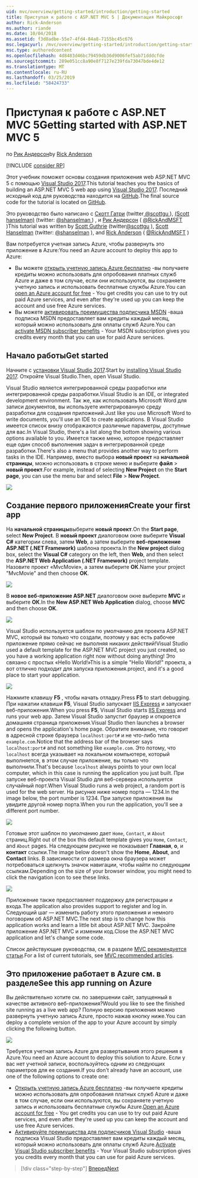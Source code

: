 ```yaml
---
uid: mvc/overview/getting-started/introduction/getting-started
title: Приступая к работе с ASP.NET MVC 5 | Документация Майкрософт
author: Rick-Anderson
ms.author: riande
ms.date: 10/04/2018
ms.assetid: f3d8adbe-55e7-4fd4-84a8-7155bc45c676
msc.legacyurl: /mvc/overview/getting-started/introduction/getting-started
msc.type: authoredcontent
ms.openlocfilehash: 4d8483d46bc79459db36d9006fef5ab71dddcfde
ms.sourcegitcommit: 289e051cc8a90e8f7127e239fda73047bde4de12
ms.translationtype: MT
ms.contentlocale: ru-RU
ms.lasthandoff: 03/25/2019
ms.locfileid: "58424733"
---
```

<a name="getting-started-with-aspnet-mvc-5"></a><span data-ttu-id="f80fd-102">Приступая к работе с ASP.NET MVC 5</span><span class="sxs-lookup"><span data-stu-id="f80fd-102">Getting started with ASP.NET MVC 5</span></span>
====================
<span data-ttu-id="f80fd-103">по [Рик Андерсон]((https://twitter.com/RickAndMSFT))</span><span class="sxs-lookup"><span data-stu-id="f80fd-103">by [Rick Anderson]((https://twitter.com/RickAndMSFT))</span></span>

[!INCLUDE [consider RP](../../../../includes/razor.md)]

<span data-ttu-id="f80fd-104">Этот учебник поможет основы создания приложения web ASP.NET MVC 5 с помощью [Visual Studio 2017](https://visualstudio.microsoft.com/downloads/?utm_medium=microsoft&utm_source=docs.microsoft.com&utm_campaign=button+cta&utm_content=download+vs2017).</span><span class="sxs-lookup"><span data-stu-id="f80fd-104">This tutorial teaches you the basics of building an ASP.NET MVC 5 web app using [Visual Studio 2017](https://visualstudio.microsoft.com/downloads/?utm_medium=microsoft&utm_source=docs.microsoft.com&utm_campaign=button+cta&utm_content=download+vs2017).</span></span> <span data-ttu-id="f80fd-105">Последний исходный код для руководства находится на [GitHub](https://github.com/aspnet/AspNetDocs/tree/master/aspnet/mvc/overview/getting-started/introduction/sample/MvcMovie/MvcMovie).</span><span class="sxs-lookup"><span data-stu-id="f80fd-105">The final source code for the tutorial is located on [GitHub](https://github.com/aspnet/AspNetDocs/tree/master/aspnet/mvc/overview/getting-started/introduction/sample/MvcMovie/MvcMovie).</span></span>

<span data-ttu-id="f80fd-106">Это руководство было написано с [Скотт Гатри](https://weblogs.asp.net/scottgu/) (twitter[ @scottgu ](https://twitter.com/scottgu) ), [(Scott hanselman)](http://www.hanselman.com/blog/) (twitter: [ @shanselman ](https://twitter.com/shanselman) ) , и [Рик Андерсон](https://twitter.com/RickAndMSFT) ( [ @RickAndMSFT ](https://twitter.com/#!/RickAndMSFT) )</span><span class="sxs-lookup"><span data-stu-id="f80fd-106">This tutorial was written by [Scott Guthrie](https://weblogs.asp.net/scottgu/) (twitter[@scottgu](https://twitter.com/scottgu) ), [Scott Hanselman](http://www.hanselman.com/blog/) (twitter: [@shanselman](https://twitter.com/shanselman) ), and [Rick Anderson](https://twitter.com/RickAndMSFT) ( [@RickAndMSFT](https://twitter.com/#!/RickAndMSFT) )</span></span>

<span data-ttu-id="f80fd-107">Вам потребуется учетная запись Azure, чтобы развернуть это приложение в Azure:</span><span class="sxs-lookup"><span data-stu-id="f80fd-107">You need an Azure account to deploy this app to Azure:</span></span>

- <span data-ttu-id="f80fd-108">Вы можете [открыть учетную запись Azure бесплатно](https://azure.microsoft.com/pricing/free-trial/?WT.mc_id=A443DD604) -вы получаете кредиты можно использовать для опробования платных служб Azure и даже в том случае, если они используются, вы сохраняете учетную запись и использовать бесплатные службы Azure.</span><span class="sxs-lookup"><span data-stu-id="f80fd-108">You can [open an Azure account for free](https://azure.microsoft.com/pricing/free-trial/?WT.mc_id=A443DD604) - You get credits you can use to try out paid Azure services, and even after they're used up you can keep the account and use free Azure services.</span></span>
- <span data-ttu-id="f80fd-109">Вы можете [активировать преимущества подписчика MSDN](https://azure.microsoft.com/pricing/member-offers/msdn-benefits-details/?WT.mc_id=A443DD604) -ваша подписка MSDN предоставляет вам кредиты каждый месяц, который можно использовать для оплаты служб Azure.</span><span class="sxs-lookup"><span data-stu-id="f80fd-109">You can [activate MSDN subscriber benefits](https://azure.microsoft.com/pricing/member-offers/msdn-benefits-details/?WT.mc_id=A443DD604) - Your MSDN subscription gives you credits every month that you can use for paid Azure services.</span></span>

## <a name="get-started"></a><span data-ttu-id="f80fd-110">Начало работы</span><span class="sxs-lookup"><span data-stu-id="f80fd-110">Get started</span></span>

<span data-ttu-id="f80fd-111">Начните с [установки Visual Studio 2017](https://visualstudio.microsoft.com/downloads/?utm_medium=microsoft&utm_source=docs.microsoft.com&utm_campaign=button+cta&utm_content=download+vs2017).</span><span class="sxs-lookup"><span data-stu-id="f80fd-111">Start by [installing Visual Studio 2017](https://visualstudio.microsoft.com/downloads/?utm_medium=microsoft&utm_source=docs.microsoft.com&utm_campaign=button+cta&utm_content=download+vs2017).</span></span> <span data-ttu-id="f80fd-112">Откройте Visual Studio.</span><span class="sxs-lookup"><span data-stu-id="f80fd-112">Then, open Visual Studio.</span></span>

<span data-ttu-id="f80fd-113">Visual Studio является интегрированной среды разработки или интегрированной среды разработки.</span><span class="sxs-lookup"><span data-stu-id="f80fd-113">Visual Studio is an IDE, or integrated development environment.</span></span> <span data-ttu-id="f80fd-114">Так же, как использовать Microsoft Word для записи документов, вы используете интегрированную среду разработки для создания приложений.</span><span class="sxs-lookup"><span data-stu-id="f80fd-114">Just like you use Microsoft Word to write documents, you'll use an IDE to create applications.</span></span> <span data-ttu-id="f80fd-115">В Visual Studio имеется список внизу отображаются различные параметры, доступные для вас.</span><span class="sxs-lookup"><span data-stu-id="f80fd-115">In Visual Studio, there's a list along the bottom showing various options available to you.</span></span> <span data-ttu-id="f80fd-116">Имеется также меню, которое предоставляет еще один способ выполнения задач в интегрированной среде разработки.</span><span class="sxs-lookup"><span data-stu-id="f80fd-116">There's also a menu that provides another way to perform tasks in the IDE.</span></span> <span data-ttu-id="f80fd-117">Например, вместо выбора **новый проект** на **начальной страницы**, можно использовать в строке меню и выберите **файл** > **новый проект**.</span><span class="sxs-lookup"><span data-stu-id="f80fd-117">For example, instead of selecting **New Project** on the **Start page**, you can use the menu bar and select **File** > **New Project**.</span></span>

![](getting-started/_static/image1.png)

## <a name="create-your-first-app"></a><span data-ttu-id="f80fd-118">Создание первого приложения</span><span class="sxs-lookup"><span data-stu-id="f80fd-118">Create your first app</span></span>

<span data-ttu-id="f80fd-119">На **начальной страницы**выберите **новый проект**.</span><span class="sxs-lookup"><span data-stu-id="f80fd-119">On the **Start page**, select **New Project**.</span></span> <span data-ttu-id="f80fd-120">В **новый проект** диалоговом окне выберите **Visual C#** категории слева, затем **Web**, а затем выберите **веб-приложение ASP.NET (.NET Framework)**  шаблона проекта.</span><span class="sxs-lookup"><span data-stu-id="f80fd-120">In the **New project** dialog box, select the **Visual C#** category on the left, then **Web**, and then select the **ASP.NET Web Application (.NET Framework)** project template.</span></span> <span data-ttu-id="f80fd-121">Назовите проект «MvcMovie», а затем выберите **ОК**.</span><span class="sxs-lookup"><span data-stu-id="f80fd-121">Name your project "MvcMovie" and then choose **OK**.</span></span>

![](getting-started/_static/image2.png)

<span data-ttu-id="f80fd-122">В **новое веб-приложение ASP.NET** диалоговом окне выберите **MVC** и выберите **ОК**.</span><span class="sxs-lookup"><span data-stu-id="f80fd-122">In the **New ASP.NET Web Application** dialog, choose **MVC** and then choose **OK**.</span></span>

![](getting-started/_static/image3.png)

<span data-ttu-id="f80fd-123">Visual Studio используется шаблон по умолчанию для проекта ASP.NET MVC, который вы только что создали, поэтому у вас есть рабочее приложение прямо сейчас не выполняя никаких действий!</span><span class="sxs-lookup"><span data-stu-id="f80fd-123">Visual Studio used a default template for the ASP.NET MVC project you just created, so you have a working application right now without doing anything!</span></span> <span data-ttu-id="f80fd-124">Это связано с простых «Hello World!»</span><span class="sxs-lookup"><span data-stu-id="f80fd-124">This is a simple "Hello World!"</span></span> <span data-ttu-id="f80fd-125">проекта, а вот отлично подходит для запуска приложения.</span><span class="sxs-lookup"><span data-stu-id="f80fd-125">project, and it's a good place to start your application.</span></span>

![](getting-started/_static/image4.png)

<span data-ttu-id="f80fd-126">Нажмите клавишу **F5** , чтобы начать отладку.</span><span class="sxs-lookup"><span data-stu-id="f80fd-126">Press **F5** to start debugging.</span></span> <span data-ttu-id="f80fd-127">При нажатии клавиши **F5**, Visual Studio запускает [IIS Express](/iis/extensions/introduction-to-iis-express/iis-express-overview) и запускает веб-приложения.</span><span class="sxs-lookup"><span data-stu-id="f80fd-127">When you press **F5**, Visual Studio starts [IIS Express](/iis/extensions/introduction-to-iis-express/iis-express-overview) and runs your web app.</span></span> <span data-ttu-id="f80fd-128">Затем Visual Studio запустит браузер и откроется домашняя страница приложения.</span><span class="sxs-lookup"><span data-stu-id="f80fd-128">Visual Studio then launches a browser and opens the application's home page.</span></span> <span data-ttu-id="f80fd-129">Обратите внимание, что говорит в адресной строке браузера `localhost:port#` и не что-либо типа `example.com`.</span><span class="sxs-lookup"><span data-stu-id="f80fd-129">Notice that the address bar of the browser says `localhost:port#` and not something like `example.com`.</span></span> <span data-ttu-id="f80fd-130">Это потому, что `localhost` всегда указывает на локальном компьютере, который выполняется, в этом случае приложение, вы только что выполнили.</span><span class="sxs-lookup"><span data-stu-id="f80fd-130">That's because `localhost` always points to your own local computer, which in this case is running the application you just built.</span></span> <span data-ttu-id="f80fd-131">При запуске веб-проекта Visual Studio для веб-сервера используется случайный порт.</span><span class="sxs-lookup"><span data-stu-id="f80fd-131">When Visual Studio runs a web project, a random port is used for the web server.</span></span> <span data-ttu-id="f80fd-132">На рисунке ниже номер порта — 1234.</span><span class="sxs-lookup"><span data-stu-id="f80fd-132">In the image below, the port number is 1234.</span></span> <span data-ttu-id="f80fd-133">При запуске приложения вы увидите другой номер порта.</span><span class="sxs-lookup"><span data-stu-id="f80fd-133">When you run the application, you'll see a different port number.</span></span>

![](getting-started/_static/image5.png)

<span data-ttu-id="f80fd-134">Готовые этот шаблон по умолчанию дает `Home`, `Contact`, и `About` страниц.</span><span class="sxs-lookup"><span data-stu-id="f80fd-134">Right out of the box this default template gives you `Home`, `Contact`, and `About` pages.</span></span> <span data-ttu-id="f80fd-135">На следующем рисунке не показывает **Главная**, **о**, и **контакт** ссылки.</span><span class="sxs-lookup"><span data-stu-id="f80fd-135">The image below doesn't show the **Home**, **About**, and **Contact** links.</span></span> <span data-ttu-id="f80fd-136">В зависимости от размера окна браузера может потребоваться щелкнуть значок навигации, чтобы найти по следующим ссылкам.</span><span class="sxs-lookup"><span data-stu-id="f80fd-136">Depending on the size of your browser window, you might need to click the navigation icon to see these links.</span></span>

![](getting-started/_static/image6.png)

<span data-ttu-id="f80fd-137">Приложение также предоставляет поддержку для регистрации и входа.</span><span class="sxs-lookup"><span data-stu-id="f80fd-137">The application also provides support to register and log in.</span></span> <span data-ttu-id="f80fd-138">Следующий шаг — изменить работу этого приложения и немного поговорим об ASP.NET MVC.</span><span class="sxs-lookup"><span data-stu-id="f80fd-138">The next step is to change how this application works and learn a little bit about ASP.NET MVC.</span></span> <span data-ttu-id="f80fd-139">Закройте приложение ASP.NET MVC и изменим код.</span><span class="sxs-lookup"><span data-stu-id="f80fd-139">Close the ASP.NET MVC application and let's change some code.</span></span>

<span data-ttu-id="f80fd-140">Список действующие руководства, см. в разделе [MVC рекомендуется статьи](../mvc-learning-sequence.md).</span><span class="sxs-lookup"><span data-stu-id="f80fd-140">For a list of current tutorials, see [MVC recommended articles](../mvc-learning-sequence.md).</span></span>

## <a name="see-this-app-running-on-azure"></a><span data-ttu-id="f80fd-141">Это приложение работает в Azure см. в разделе</span><span class="sxs-lookup"><span data-stu-id="f80fd-141">See this app running on Azure</span></span>

<span data-ttu-id="f80fd-142">Вы действительно хотите см. по завершении сайт, запущенный в качестве активного веб-приложения?</span><span class="sxs-lookup"><span data-stu-id="f80fd-142">Would you like to see the finished site running as a live web app?</span></span> <span data-ttu-id="f80fd-143">Полную версию приложения можно развернуть учетную запись Azure, просто нажав кнопку ниже.</span><span class="sxs-lookup"><span data-stu-id="f80fd-143">You can deploy a complete version of the app to your Azure account by simply clicking the following button.</span></span>

[![](https://azuredeploy.net/deploybutton.png)](https://azuredeploy.net/?repository=https://github.com/aspnet/AspNetDocs/tree/master/aspnet/mvc/overview/getting-started/introduction/sample/MvcMovie&amp;WT.mc_id=deploy_azure_aspnet)

<span data-ttu-id="f80fd-144">Требуется учетная запись Azure для развертывания этого решения в Azure.</span><span class="sxs-lookup"><span data-stu-id="f80fd-144">You need an Azure account to deploy this solution to Azure.</span></span> <span data-ttu-id="f80fd-145">Если у вас нет учетной записи, воспользуйтесь одним из следующих параметров для ее создания.</span><span class="sxs-lookup"><span data-stu-id="f80fd-145">If you don't already have an account, use one of the following options to create one:</span></span>

- <span data-ttu-id="f80fd-146">[Открыть учетную запись Azure бесплатно](https://azure.microsoft.com/pricing/free-trial/?WT.mc_id=A443DD604) -вы получаете кредиты можно использовать для опробования платных служб Azure и даже в том случае, если они используются, вы сохраняете учетную запись и использовать бесплатные службы Azure.</span><span class="sxs-lookup"><span data-stu-id="f80fd-146">[Open an Azure account for free](https://azure.microsoft.com/pricing/free-trial/?WT.mc_id=A443DD604) - You get credits you can use to try out paid Azure services, and even after they're used up you can keep the account and use free Azure services.</span></span>
- <span data-ttu-id="f80fd-147">[Активируйте преимущества для подписчиков Visual Studio](https://azure.microsoft.com/pricing/member-offers/credit-for-visual-studio-subscribers) -ваша подписка Visual Studio предоставляет вам кредиты каждый месяц, который можно использовать для оплаты служб Azure.</span><span class="sxs-lookup"><span data-stu-id="f80fd-147">[Activate Visual Studio subscriber benefits](https://azure.microsoft.com/pricing/member-offers/credit-for-visual-studio-subscribers) - Your Visual Studio subscription gives you credits every month that you can use for paid Azure services.</span></span>

> [!div class="step-by-step"]
> [<span data-ttu-id="f80fd-148">Вперед</span><span class="sxs-lookup"><span data-stu-id="f80fd-148">Next</span></span>](adding-a-controller.md)
